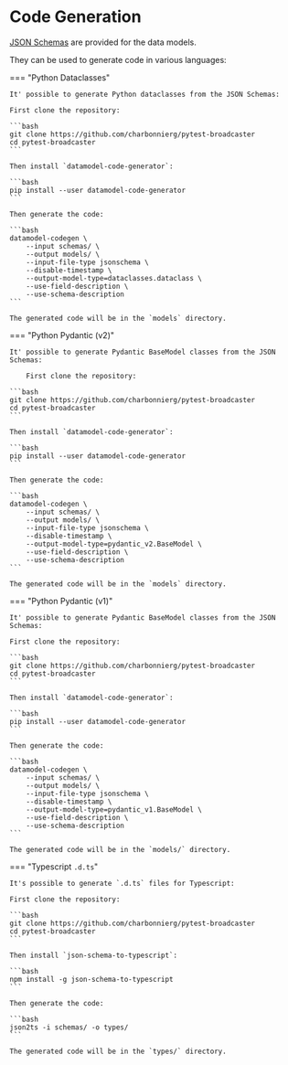 # Code Generation

[JSON Schemas](https://github.com/charbonnierg/pytest-broadcaster/blob/main/schemas) are provided for the data models.

They can be used to generate code in various languages:

=== "Python Dataclasses"

    It' possible to generate Python dataclasses from the JSON Schemas:

    First clone the repository:

    ```bash
    git clone https://github.com/charbonnierg/pytest-broadcaster
    cd pytest-broadcaster
    ```

    Then install `datamodel-code-generator`:

    ```bash
    pip install --user datamodel-code-generator
    ```

    Then generate the code:

    ```bash
    datamodel-codegen \
        --input schemas/ \
        --output models/ \
        --input-file-type jsonschema \
        --disable-timestamp \
        --output-model-type=dataclasses.dataclass \
        --use-field-description \
        --use-schema-description
    ```

    The generated code will be in the `models` directory.

=== "Python Pydantic (v2)"

    It' possible to generate Pydantic BaseModel classes from the JSON Schemas:

        First clone the repository:

    ```bash
    git clone https://github.com/charbonnierg/pytest-broadcaster
    cd pytest-broadcaster
    ```

    Then install `datamodel-code-generator`:

    ```bash
    pip install --user datamodel-code-generator
    ```

    Then generate the code:

    ```bash
    datamodel-codegen \
        --input schemas/ \
        --output models/ \
        --input-file-type jsonschema \
        --disable-timestamp \
        --output-model-type=pydantic_v2.BaseModel \
        --use-field-description \
        --use-schema-description
    ```

    The generated code will be in the `models` directory.

=== "Python Pydantic (v1)"

    It' possible to generate Pydantic BaseModel classes from the JSON Schemas:

    First clone the repository:

    ```bash
    git clone https://github.com/charbonnierg/pytest-broadcaster
    cd pytest-broadcaster
    ```

    Then install `datamodel-code-generator`:

    ```bash
    pip install --user datamodel-code-generator
    ```

    Then generate the code:

    ```bash
    datamodel-codegen \
        --input schemas/ \
        --output models/ \
        --input-file-type jsonschema \
        --disable-timestamp \
        --output-model-type=pydantic_v1.BaseModel \
        --use-field-description \
        --use-schema-description
    ```

    The generated code will be in the `models/` directory.


=== "Typescript `.d.ts`"

    It's possible to generate `.d.ts` files for Typescript:

    First clone the repository:

    ```bash
    git clone https://github.com/charbonnierg/pytest-broadcaster
    cd pytest-broadcaster
    ```

    Then install `json-schema-to-typescript`:

    ```bash
    npm install -g json-schema-to-typescript
    ```

    Then generate the code:

    ```bash
    json2ts -i schemas/ -o types/
    ```

    The generated code will be in the `types/` directory.